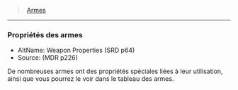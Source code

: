 ﻿---
!GenericItem
Name: Propriétés des armes
AltName: Weapon Properties (SRD p64)
Source: (MDR p226)
Id: weapons_hd.md#propriétés-des-armes
ParentLink: weapons_hd.md#armes
ParentName: Armes
NameLevel: 3
Attributes:
  Name: Propriétés des armes
  Markdown: >+
    ### <!--Name-->Propriétés des armes<!--/Name-->


    - AltName: <!--AltName-->Weapon Properties (SRD p64)<!--/AltName-->

    - Source: <!--Source-->(MDR p226)<!--/Source-->


    De nombreuses armes ont des propriétés spéciales liées à leur utilisation, ainsi que vous pourrez le voir dans le tableau des armes.

  AltName: Weapon Properties (SRD p64)
  Source: (MDR p226)
AttributesDictionary: >+
  Name: Propriétés des armes

  Markdown: >+

    ### <!--Name-->Propriétés des armes<!--/Name-->





    - AltName: <!--AltName-->Weapon Properties (SRD p64)<!--/AltName-->



    - Source: <!--Source-->(MDR p226)<!--/Source-->





    De nombreuses armes ont des propriétés spéciales liées à leur utilisation, ainsi que vous pourrez le voir dans le tableau des armes.



  AltName: Weapon Properties (SRD p64)

  Source: (MDR p226)

---
> [Armes](hd_weapons.md)

---

### Propriétés des armes

- AltName: Weapon Properties (SRD p64)
- Source: (MDR p226)

De nombreuses armes ont des propriétés spéciales liées à leur utilisation, ainsi que vous pourrez le voir dans le tableau des armes.

